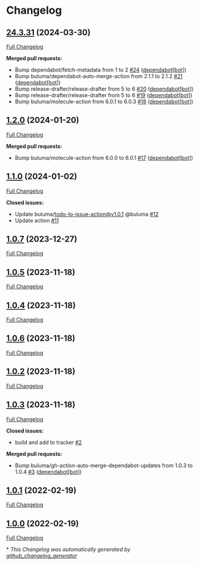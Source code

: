 # Changelog

## [24.3.31](https://github.com/buluma/ansible-role-libvirt/tree/24.3.31) (2024-03-30)

[Full Changelog](https://github.com/buluma/ansible-role-libvirt/compare/1.2.0...24.3.31)

**Merged pull requests:**

- Bump dependabot/fetch-metadata from 1 to 2 [\#24](https://github.com/buluma/ansible-role-libvirt/pull/24) ([dependabot[bot]](https://github.com/apps/dependabot))
- Bump buluma/dependabot-auto-merge-action from 2.1.1 to 2.1.2 [\#21](https://github.com/buluma/ansible-role-libvirt/pull/21) ([dependabot[bot]](https://github.com/apps/dependabot))
- Bump release-drafter/release-drafter from 5 to 6 [\#20](https://github.com/buluma/ansible-role-libvirt/pull/20) ([dependabot[bot]](https://github.com/apps/dependabot))
- Bump release-drafter/release-drafter from 5 to 6 [\#19](https://github.com/buluma/ansible-role-libvirt/pull/19) ([dependabot[bot]](https://github.com/apps/dependabot))
- Bump buluma/molecule-action from 6.0.1 to 6.0.3 [\#18](https://github.com/buluma/ansible-role-libvirt/pull/18) ([dependabot[bot]](https://github.com/apps/dependabot))

## [1.2.0](https://github.com/buluma/ansible-role-libvirt/tree/1.2.0) (2024-01-20)

[Full Changelog](https://github.com/buluma/ansible-role-libvirt/compare/1.1.0...1.2.0)

**Merged pull requests:**

- Bump buluma/molecule-action from 6.0.0 to 6.0.1 [\#17](https://github.com/buluma/ansible-role-libvirt/pull/17) ([dependabot[bot]](https://github.com/apps/dependabot))

## [1.1.0](https://github.com/buluma/ansible-role-libvirt/tree/1.1.0) (2024-01-02)

[Full Changelog](https://github.com/buluma/ansible-role-libvirt/compare/1.0.7...1.1.0)

**Closed issues:**

- Update buluma/todo-to-issue-action@v1.0.1 @buluma [\#12](https://github.com/buluma/ansible-role-libvirt/issues/12)
- Update action [\#11](https://github.com/buluma/ansible-role-libvirt/issues/11)

## [1.0.7](https://github.com/buluma/ansible-role-libvirt/tree/1.0.7) (2023-12-27)

[Full Changelog](https://github.com/buluma/ansible-role-libvirt/compare/1.0.5...1.0.7)

## [1.0.5](https://github.com/buluma/ansible-role-libvirt/tree/1.0.5) (2023-11-18)

[Full Changelog](https://github.com/buluma/ansible-role-libvirt/compare/1.0.4...1.0.5)

## [1.0.4](https://github.com/buluma/ansible-role-libvirt/tree/1.0.4) (2023-11-18)

[Full Changelog](https://github.com/buluma/ansible-role-libvirt/compare/1.0.6...1.0.4)

## [1.0.6](https://github.com/buluma/ansible-role-libvirt/tree/1.0.6) (2023-11-18)

[Full Changelog](https://github.com/buluma/ansible-role-libvirt/compare/1.0.2...1.0.6)

## [1.0.2](https://github.com/buluma/ansible-role-libvirt/tree/1.0.2) (2023-11-18)

[Full Changelog](https://github.com/buluma/ansible-role-libvirt/compare/1.0.3...1.0.2)

## [1.0.3](https://github.com/buluma/ansible-role-libvirt/tree/1.0.3) (2023-11-18)

[Full Changelog](https://github.com/buluma/ansible-role-libvirt/compare/1.0.1...1.0.3)

**Closed issues:**

- build and add to tracker [\#2](https://github.com/buluma/ansible-role-libvirt/issues/2)

**Merged pull requests:**

- Bump buluma/gh-action-auto-merge-dependabot-updates from 1.0.3 to 1.0.4 [\#3](https://github.com/buluma/ansible-role-libvirt/pull/3) ([dependabot[bot]](https://github.com/apps/dependabot))

## [1.0.1](https://github.com/buluma/ansible-role-libvirt/tree/1.0.1) (2022-02-19)

[Full Changelog](https://github.com/buluma/ansible-role-libvirt/compare/1.0.0...1.0.1)

## [1.0.0](https://github.com/buluma/ansible-role-libvirt/tree/1.0.0) (2022-02-19)

[Full Changelog](https://github.com/buluma/ansible-role-libvirt/compare/3a1c735d2eed03a24c91b4adda4201e7cca558f3...1.0.0)



\* *This Changelog was automatically generated by [github_changelog_generator](https://github.com/github-changelog-generator/github-changelog-generator)*
